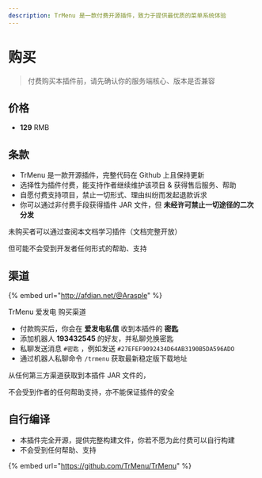 ```yaml
---
description: TrMenu 是一款付费开源插件，致力于提供最优质的菜单系统体验
---
```


# 购买

> 付费购买本插件前，请先确认你的服务端核心、版本是否兼容

## 价格

* **129** RMB

## 条款

* TrMenu 是一款开源插件，完整代码在 Github 上且保持更新
* 选择性为插件付费，能支持作者继续维护该项目 & 获得售后服务、帮助
* 自愿付费支持项目，禁止一切形式、理由纠纷而发起退款诉求
* 你可以通过非付费手段获得插件 JAR 文件，但 **未经许可禁止一切途径的二次分发**

未购买者可以通过查阅本文档学习插件（文档完整开放）

但可能不会受到开发者任何形式的帮助、支持

## 渠道 <a id="qu-dao"></a>

{% embed url="http://afdian.net/@Arasple" %}

TrMenu 爱发电 购买渠道

* 付款购买后，你会在 **爱发电私信** 收到本插件的 **密匙**
* 添加机器人 **193432545** 的好友，并私聊兑换密匙
* 私聊发送消息 `#密匙` ，例如发送 `#27EFEF9092434D64AB3190B5DA596ADO` 
* 通过机器人私聊命令 `/trmenu` 获取最新稳定版下载地址

从任何第三方渠道获取到本插件 JAR 文件的，

不会受到作者的任何帮助支持，亦不能保证插件的安全

## 自行编译 <a id="zi-hang-bian-yi"></a>

* 本插件完全开源，提供完整构建文件，你若不愿为此付费可以自行构建
* 不会受到任何帮助、支持

{% embed url="https://github.com/TrMenu/TrMenu" %}

